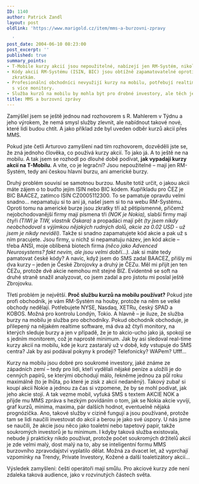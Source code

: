 ```yaml
---
ID: 1140
author: Patrick Zandl
layout: post
oldlink: 'https://www.marigold.cz/item/mms-a-burzovni-zpravy

  '
post_date: 2004-06-10 08:23:00
post_excerpt: ''
published: true
summary_points:
- T-Mobile kurzy akcií jsou nepoužitelné, nabízejí jen RM-Systém, nikoliv hlavní burzy.
- Kódy akcií RM-Systému (ISIN, BIC) jsou obtížně zapamatovatelné oproti americkým
  zkratkám.
- Profesionální obchodníci nevyužijí kurzy na mobilu, potřebují realtime software
  s více monitory.
- Služba kurzů na mobilu by mohla být pro drobné investory, ale těch je v ČR málo.
title: MMS a burzovní zprávy
---
```


<p>
Zamýšlel jsem se ještě jednou nad rozhovorem s R. Mahlerem v Týdnu a jeho výrokem, že nemá smysl služby zlevnit, ale nabídnout takové nové, které lidi budou chtít. A jako příklad zde byl uveden odběr kurzů akcií přes MMS. </p>
<p>
Pokud jste četli Arturovo zamyšlení nad tím rozhovorem, dozvěděli jste se, že zná jednoho člověka, co používá kurzy akcií. To jako já. A to ještě ne na mobilu. A tak jsem se rozhodl po dlouhé době podívat, <strong>jak vypadají kurzy akcií na T-Mobilu</strong>. A víte, co je legrační? Jsou nepoužitelné &#8211; mají jen RM-Systém, tedy ani českou hlavní burzu, ani americké burzy. </p>
<p>
Druhý problém souvisí se samotnou burzou. Musíte totiž určit, o jakou akcii máte zájem o to buďto jejím ISIN nebo BIC kódem. Kupříkladu pro ČEZ je BIC BAACEZ, zatímco ISIN CZ0005112300. To se pamatuje opravdu velmi snadno&#8230; nepamatuju si to ani já, našel jsem si to na webu RM-Systému. Oproti tomu na americké burze jsou zkratky tří až pětipísmenné, přičemž nejobchodovanější firmy mají písmena tři <em>(NOK  je Nokia),</em> slabší firmy mají čtyři<em> (TIWI je TIW, vlastník Oskara)</em> a propadáci mají pět <em>(ty jsem nikdy neobchodoval s výjimkou nějakých rudných dolů, akcie za 0.02 USD - už jsem je nikdy neviděl)</em>. Takže si snadno zapamatujete kód akcie a pak už s ním pracujete. Jsou firmy, u nichž si nepamatuju název, jen kód akcie &#8211; třeba ANSI, moje oblíbená biotech firma <em>(něco jako Advenced Neurosystems? fakt nevím, ale jsou velmi dobří...).</em>  Jak si máte tedy pamatovat české kódy? A navíc, když jsem do SMS zadal BAACEZ, přišly mi dva kurzy &#8211; jeden je České Zbrojovky a druhý je ČEZu. Měl mi přijít jen ten ČEZu, protože dvě akcie nemohou mít stejné BIZ. Evidentně se soft na druhé straně snažil analyzovat, co jsem zadal a pro jistotu mi poslal ještě Zbrojovku. </p>
<p>
Třetí problém je největší. <strong>Proč službu kurzů na mobilu používat?</strong> Pokud jste profi obchodník, je vám RM-Systém na houby, protože na něm se velké obchody nedělají. Potřebujete NYSE, Nasdaq, XETRu, český SPAD a KOBOS. Možná pro kontrolu Londýn, Tokio. A hlavně &#8211; je iluze, že služba burzy na mobilu je služba pro obchodníky. Pokud obchodník obchoduje, je přilepený na nějakém realtime software, má dva až čtyři monitory, na kterých sleduje burzy a jen v případě, že je to akcio-ucho jako já, spokojí se s jedním monitorem, což je naprosté minimum. Jak by asi sledoval real-time kurzy akcií na mobilu, kde je kurz zastaralý už v době, kdy vstupuje do SMS centra? Jak by asi podával pokyny k prodeji? Telefonicky? WAPem? Ufff&#8230;</p>
<p>
Kurzy na mobilu jsou dobré pro soukromé investory, jaké známe ze západních zemí &#8211; tedy pro lidi, kteří vydělali nějaké peníze a uložili je do cenných papírů, se kterými obchodují málo, řekněme jednou za půl roku maximálně (to je lhůta, po které je zisk z akcií nedaněný). Takový zubař si koupí akcii Nokie a jednou za čas si vzpomene, že by se mohl podívat, jak jeho akcie stojí. A tak vezme mobil, vyťuká SMS s textem AKCIE NOK a přijde mu MMS zpráva s hezkým povídáním o tom, jak se Nokia akcie vyvíjí, graf kurzů, minima, maxima, pár dalších hodnot, eventuelně nějaká prognózička. Ano, takové služby v cizině fungují a jsou používané, protože tam se lidi naučili investovat do akcií a berou je jako své úspory. U nás jsme se naučili, že akcie jsou něco jako toaletní nebo tapetový papír, takže soukromých investorů je tu minimum. I kdyby taková služba existovala, nebude ji prakticky nikdo používat, protože počet soukromých držitelů akcií je zde velmi malý, dost malý na to, aby se inteligentní formu MMS burzovního zpravodajství vyplatilo dělat. Možná za dvacet let, až vyprchají vzpomínky na Trendy, Private Investory, Kožené a další toaletizátory akcií&#8230;</p>
<p>
Výsledek zamyšlení: čeští operátoři mají smůlu. Pro akciové kurzy zde není zdaleka taková audience, jako v rozvinutých částech světa.</p>